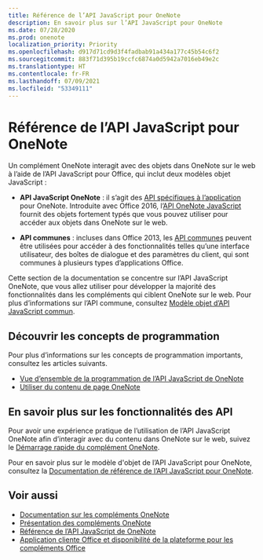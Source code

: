 ```yaml
---
title: Référence de l’API JavaScript pour OneNote
description: En savoir plus sur l’API JavaScript pour OneNote
ms.date: 07/28/2020
ms.prod: onenote
localization_priority: Priority
ms.openlocfilehash: d917d71cd9d3f4fadbab91a434a177c45b54c6f2
ms.sourcegitcommit: 883f71d395b19ccfc6874a0d5942a7016eb49e2c
ms.translationtype: HT
ms.contentlocale: fr-FR
ms.lasthandoff: 07/09/2021
ms.locfileid: "53349111"
---
```

# <a name="onenote-javascript-api-overview"></a>Référence de l’API JavaScript pour OneNote

Un complément OneNote interagit avec des objets dans OneNote sur le web à l’aide de l’API JavaScript pour Office, qui inclut deux modèles objet JavaScript :

* **API JavaScript OneNote** : il s’agit des [API spécifiques à l’application](../../develop/application-specific-api-model.md) pour OneNote. Introduite avec Office 2016, l’[API OneNote JavaScript](/javascript/api/onenote) fournit des objets fortement typés que vous pouvez utiliser pour accéder aux objets dans OneNote sur le web.

* **API communes** : incluses dans Office 2013, les [API communes](/javascript/api/office) peuvent être utilisées pour accéder à des fonctionnalités telles qu’une interface utilisateur, des boîtes de dialogue et des paramètres du client, qui sont communes à plusieurs types d’applications Office.

Cette section de la documentation se concentre sur l’API JavaScript OneNote, que vous allez utiliser pour développer la majorité des fonctionnalités dans les compléments qui ciblent OneNote sur le web. Pour plus d’informations sur l’API commune, consultez [Modèle objet d’API JavaScript commun](../../develop/office-javascript-api-object-model.md).

## <a name="learn-programming-concepts"></a>Découvrir les concepts de programmation

Pour plus d’informations sur les concepts de programmation importants, consultez les articles suivants.

* [Vue d’ensemble de la programmation de l’API JavaScript de OneNote](../../onenote/onenote-add-ins-programming-overview.md)
* [Utiliser du contenu de page OneNote](../../onenote/onenote-add-ins-page-content.md)

## <a name="learn-about-api-capabilities"></a>En savoir plus sur les fonctionnalités des API

Pour avoir une expérience pratique de l’utilisation de l’API JavaScript OneNote afin d’interagir avec du contenu dans OneNote sur le web, suivez le [Démarrage rapide du complément OneNote](../../quickstarts/onenote-quickstart.md).

Pour en savoir plus sur le modèle d'objet de l’API JavaScript pour OneNote, consultez la [Documentation de référence de l’API JavaScript pour OneNote](/javascript/api/onenote).

## <a name="see-also"></a>Voir aussi

* [Documentation sur les compléments OneNote](../../onenote/index.yml)
* [Présentation des compléments OneNote](../../onenote/onenote-add-ins-programming-overview.md)
* [Référence de l’API JavaScript de OneNote](/javascript/api/onenote)
* [Application cliente Office et disponibilité de la plateforme pour les compléments Office](../../overview/office-add-in-availability.md)
